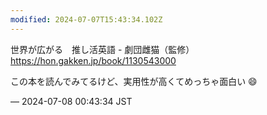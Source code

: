 ```yaml
---
modified: 2024-07-07T15:43:34.102Z
---
```


<p>世界が広がる　推し活英語 - 劇団雌猫（監修）<br /> <a href="https://hon.gakken.jp/book/1130543000" target="_blank" rel="nofollow noopener noreferrer" translate="no"><span class="invisible">https://</span><span class="">hon.gakken.jp/book/1130543000</span><span class="invisible"></span></a></p><p>この本を読んでみてるけど、実用性が高くてめっちゃ面白い 😄</p>

&mdash; 2024-07-08 00:43:34 JST

<!-- Original URL: https://mastodon.social/@sakuramochi0/112745972636006130-->
